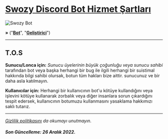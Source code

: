 # **[Swozy Discord Bot Hizmet Şartları](https://shawtybot.github.io)**

![Swozy Bot](https://cdn.discordapp.com/attachments/984627631980949504/1037774916684087296/ezgif-2-dc349347a7.jpg)

**»** ("**[Bot](https://swozybot.github.io)**", "**[Geliştirici](https://github.com/Artidox)**")

---

## **T.O.S**

**Sunucu/Lonca için:** *Sunucu üyelerinin büyük çoğunluğu veya sunucu sahibi* tarafından bot veya başka herhangi bir bug ile ilgili herhangi bir suistimal hakkında bilgi sahibi olursak, botun tüm hakları bize aittir. sunucunuz ve bir daha asla katılmayın.


**Kullanıcılar için:** Herhangi bir kullanıcının bot'u kötüye kullandığını veya işlevini kötüye kullanarak zorbalık veya diğer insanlara sorun çıkardığını tespit edersek, kullanıcının botumuzu kullanmasını yasaklama hakkımızı saklı tutarız.

<!---

## **Artidox.**

İçerik Burada.
-->

---

*[Gizlilik politikasını](https://github.com/swozybot/privacy-policy/blob/main/README.md) da okumayı unutmayın.* 

##### Son Güncelleme: 26 Aralık 2022.
